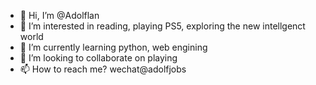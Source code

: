 - 👋 Hi, I’m @Adolflan
- 👀 I’m interested in reading, playing PS5, exploring the new intellgenct world
- 🌱 I’m currently learning python, web engining
- 💞️ I’m looking to collaborate on playing
- 📫 How to reach me? wechat@adolfjobs

<!---
AdolfHelitxer/AdolfHelitxer is a ✨ special ✨ repository because its `README.md` (this file) appears on your GitHub profile.
You can click the Preview link to take a look at your changes.
--->
